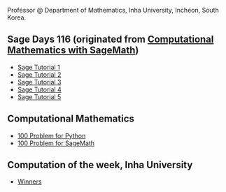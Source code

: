 Professor @ 
Department of Mathematics,
Inha University,
Incheon, South Korea.

## Sage Days 116 (originated from [Computational Mathematics with SageMath](https://www.sagemath.org/sagebook/english.html))
- [Sage Tutorial 1](https://nbviewer.org/url/ensual.github.io/Sage%20Tutorial%201.ipynb)
- [Sage Tutorial 2](https://nbviewer.org/url/ensual.github.io/Sage%20Tutorial%202.ipynb)
- [Sage Tutorial 3](https://nbviewer.org/url/ensual.github.io/Sage%20Tutorial%203.ipynb)
- [Sage Tutorial 4](https://nbviewer.org/url/ensual.github.io/Sage%20Tutorial%204.ipynb)
- [Sage Tutorial 5](https://nbviewer.org/url/ensual.github.io/Sage%20Tutorial%205.ipynb)

## Computational Mathematics
- [100 Problem for Python](https://nbviewer.org/url/ensual.github.io/100-Problems-for-Python.ipynb)
- [100 Problem for SageMath](https://nbviewer.org/url/ensual.github.io/100-Problems-for-Sage.ipynb)

## Computation of the week, Inha University
- [Winners](http://cow.inha.ac.kr/winner.php)
